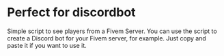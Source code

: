 # Perfect for discordbot

Simple script to see players from a Fivem Server.
You can use the script to create a Discord bot for your Fivem server, for example. Just copy and paste it if you want to use it. 
